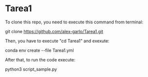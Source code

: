# Tarea1
To clone this repo, you need to execute this command from terminal:

git clone https://github.com/alex-garlo/Tarea1.git

Then, you have to execute "cd Tarea1" and exexute:

conda env create --file Tarea1.yml

After that, to run the code execute:

python3 script_sample.py
